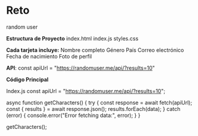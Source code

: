 # Reto
random user



**Estructura de Proyecto**
index.html
index.js
styles.css

**Cada tarjeta incluye:**
Nombre completo
Género
País
Correo electrónico
Fecha de nacimiento
Foto de perfil

**API**: const apiUrl = "https://randomuser.me/api/?results=10"

**Código Principal**

Index.js
const apiUrl = "https://randomuser.me/api/?results=10";

async function getCharacters() {
    try {
        const response = await fetch(apiUrl);
        const { results } = await response.json();
        results.forEach(data);
    } catch (error) {
        console.error("Error fetching data:", error);
    }
}

getCharacters();
